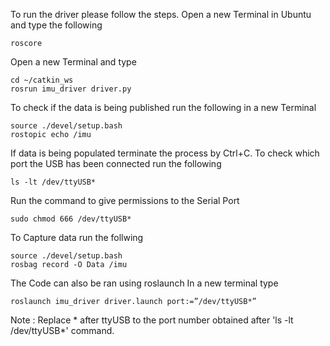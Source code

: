 To run the driver please follow the steps.
Open a new Terminal in Ubuntu and type the following
    
    roscore

Open a new Terminal and type
    
    cd ~/catkin_ws
    rosrun imu_driver driver.py

To check if the data is being published run the following in a new Terminal
    
    source ./devel/setup.bash
    rostopic echo /imu

If data is being populated terminate the process by Ctrl+C.
To check which port the USB has been connected run the following
    
    ls -lt /dev/ttyUSB*

Run the command to give permissions to the Serial Port
    
    sudo chmod 666 /dev/ttyUSB*

To Capture data run the follwing
    
    source ./devel/setup.bash
    rosbag record -O Data /imu

The Code can also be ran using roslaunch
In a new terminal type
    
    roslaunch imu_driver driver.launch port:=”/dev/ttyUSB*”

Note : Replace * after ttyUSB to the port number obtained after 'ls -lt /dev/ttyUSB*' command.
